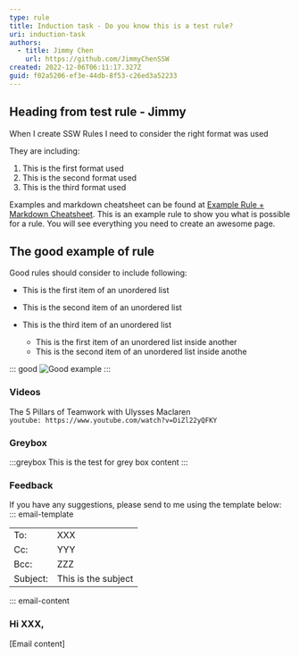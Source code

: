 ```yaml
---
type: rule
title: Induction task - Do you know this is a test rule?
uri: induction-task
authors:
  - title: Jimmy Chen
    url: https://github.com/JimmyChenSSW
created: 2022-12-06T06:11:17.327Z
guid: f02a5206-ef3e-44db-8f53-c26ed3a52233
---
```

## Heading from test rule - Jimmy

When I create SSW Rules I need to consider the right format was used 

They are including:

<!--StartFragment-->

1. This is the first format used
2. This is the second format used
3. This is the third format used

<!--EndFragment-->

Examples and markdown cheatsheet can be found at [Example Rule + Markdown Cheatsheet](https://ssw.com.au/rules/rule#unordered-list). This is an example rule to show you what is possible for a rule. You will see everything you need to create an awesome page.

<!--endintro-->

## The good example of rule

Good rules should consider to include following:

<!--StartFragment-->

* This is the first item of an unordered list
* This is the second item of an unordered list
* This is the third item of an unordered list

  * This is the first item of an unordered list inside another
  * This is the second item of an unordered list inside anothe

<!--EndFragment-->

::: good
![Good example](http://1.bp.blogspot.com/-lMa-GVtYHeM/U-x7N2cagBI/AAAAAAAACsQ/CK4yIriKuSI/s1600/8%2BBest%2BRules%2Bfor%2BGood%2BProgramming%2BStyle.jpg)
:::

### Videos
The 5 Pillars of Teamwork with Ulysses Maclaren  
`youtube: https://www.youtube.com/watch?v=DiZl22yQFKY`

### Greybox
:::greybox
This is the test for grey box content
:::

### Feedback
If you have any suggestions, please send to me using the template below:  
::: email-template  

|          |     |
| -------- | --- |
| To:      | XXX |
| Cc:      | YYY |
| Bcc:     | ZZZ |
| Subject: | This is the subject |  
::: email-content  

### Hi XXX,  
[Email content]    